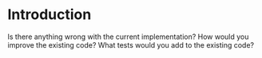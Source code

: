 # Introduction 
Is there anything wrong with the current implementation?
How would you improve the existing code? 
What tests would you add to the existing code?